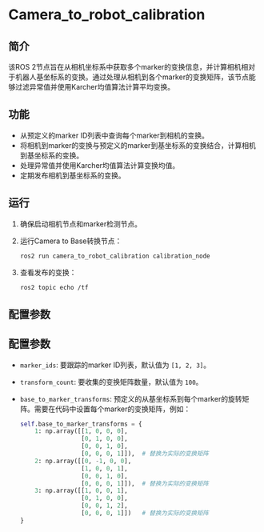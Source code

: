 # Camera_to_robot_calibration

## 简介

该ROS 2节点旨在从相机坐标系中获取多个marker的变换信息，并计算相机相对于机器人基坐标系的变换。通过处理从相机到各个marker的变换矩阵，该节点能够过滤异常值并使用Karcher均值算法计算平均变换。

## 功能

* 从预定义的marker ID列表中查询每个marker到相机的变换。
* 将相机到marker的变换与预定义的marker到基坐标系的变换结合，计算相机到基坐标系的变换。
* 处理异常值并使用Karcher均值算法计算变换均值。
* 定期发布相机到基坐标系的变换。

## 运行

1. 确保启动相机节点和marker检测节点。
2. 运行Camera to Base转换节点：

    ```bash
    ros2 run camera_to_robot_calibration calibration_node
    ```
3. 查看发布的变换：

    ```bash
    ros2 topic echo /tf
    ```

## 配置参数

## 配置参数

* ​`marker_ids`​: 要跟踪的marker ID列表，默认值为 `[1, 2, 3]`​。
* ​`transform_count`​: 要收集的变换矩阵数量，默认值为 `100`​。
* ​`base_to_marker_transforms`​: 预定义的从基坐标系到每个marker的旋转矩阵。需要在代码中设置每个marker的变换矩阵，例如：

  ```python
  self.base_to_marker_transforms = {
      1: np.array([[1, 0, 0, 0],
                   [0, 1, 0, 0],
                   [0, 0, 1, 0],
                   [0, 0, 0, 1]]),  # 替换为实际的变换矩阵
      2: np.array([[0, -1, 0, 0],
                   [1, 0, 0, 1],
                   [0, 0, 1, 0],
                   [0, 0, 0, 1]]),  # 替换为实际的变换矩阵
      3: np.array([[1, 0, 0, 1],
                   [0, 1, 0, 0],
                   [0, 0, 1, 2],
                   [0, 0, 0, 1]])   # 替换为实际的变换矩阵
  }
  ```

‍
